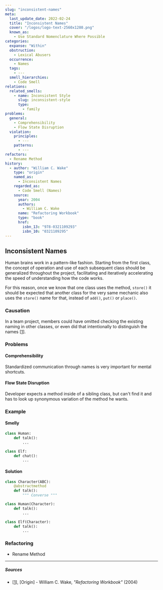 ```yaml
---
slug: "inconsistent-names"
meta:
  last_update_date: 2022-02-24
  title: "Inconsistent Names"
  cover: "/logos/logo-text-2560x1280.png"
  known_as:
    - Use Standard Nomenclature Where Possible
categories:
  expanse: "Within"
  obstruction:
    - Lexical Abusers
  occurrence:
    - Names
  tags:
    - ---
  smell_hierarchies:
    - Code Smell
relations:
  related_smells:
    - name: Inconsistent Style
      slug: inconsistent-style
      type:
        - family
problems:
  general:
    - Comprehensibility
    - Flow State Disruption
  violation:
    principles:
      - ---
    patterns:
      - ---
refactors:
  - Rename Method
history:
  - author: "William C. Wake"
    type: "origin"
    named_as:
      - Inconsistent Names
    regarded_as:
      - Code Smell (Names)
    source:
      year: 2004
      authors:
        - William C. Wake
      name: "Refactoring Workbook"
      type: "book"
      href:
        isbn_13: "978-0321109293"
        isbn_10: "0321109295"
---
```


## Inconsistent Names

Human brains work in a pattern-like fashion. Starting from the first class, the concept of operation and use of each subsequent class should be generalized throughout the project, facilitating and iteratively accelerating the speed of understanding how the code works.

For this reason, once we know that one class uses the method, `store()` it should be expected that another class for the very same mechanic also uses the `store()` name for that, instead of `add()`, `put()` or `place()`.

### Causation

In a team project, members could have omitted checking the existing naming in other classes, or even did that intentionally to distinguish the names [[1](#sources)].

### Problems

#### **Comprehensibility**

Standardized communication through names is very important for mental shortcuts.

#### **Flow State Disruption**

Developer expects a method inside of a sibling class, but can't find it and has to look up synonymous variation of the method he wants.

### Example

<div class="example-block">

#### Smelly

```py
class Human:
    def talk():
        ...

class Elf:
    def chat():
        ...
```

#### Solution

```py
class Character(ABC):
    @abstractmethod
    def talk():
        """ Converse """

class Human(Character):
    def talk():
        ...

class Elf(Character):
    def talk():
        ...
```

</div>

### Refactoring

- Rename Method

---

##### Sources

- [[1](#sources)], [Origin] - William C. Wake, _"Refactoring Workbook"_ (2004)
